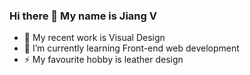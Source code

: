 ### Hi there 👋 My name is Jiang V

<!--
**viccjiang/viccjiang** is a ✨ _special_ ✨ repository because its `README.md` (this file) appears on your GitHub profile.

Here are some ideas to get you started:

- 🔭 I’m currently working on ...
- 🌱 I’m currently learning ...
- 👯 I’m looking to collaborate on ...
- 🤔 I’m looking for help with ...
- 💬 Ask me about ...
- 📫 How to reach me: ...
- 😄 Pronouns: ...
- ⚡ Fun fact: ...
-->

- 🔭 My recent work is Visual Design
- 🌱 I’m currently learning Front-end web development
- ⚡ My favourite hobby is leather design


<!--![Top Langs](https://github-readme-stats.vercel.app/api/top-langs/?username=viccjiang&layout=compact&theme=vue-dark)-->


